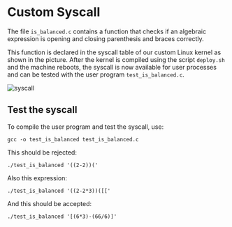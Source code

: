 # Custom Syscall
The file `is_balanced.c` contains a function that checks if an algebraic expression is opening and closing parenthesis and braces correctly.

This function is declared in the syscall table of our custom Linux kernel as shown in the picture. After the kernel is compiled using the script `deploy.sh` and the machine reboots, the syscall is now available for user processes and can be tested with the user program `test_is_balanced.c`.

![syscall](https://i.imgur.com/NvFZAz4.png)



## Test the syscall

To compile the user program and test the syscall, use:

```
gcc -o test_is_balanced test_is_balanced.c
```
This should be rejected:
```
./test_is_balanced '((2-2))('
```
Also this expression:
```
./test_is_balanced '((2-2*3))([['
```
And this should be accepted:
```
./test_is_balanced '[(6*3)-(66/6)]'
```

